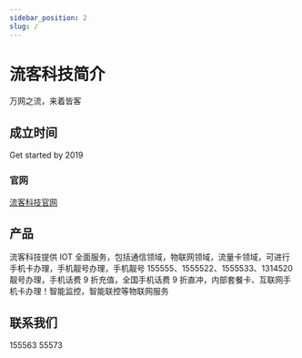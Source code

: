 ```yaml
---
sidebar_position: 2
slug: /
---
```


# 流客科技简介

万网之流，来着皆客

## 成立时间

Get started by 2019

### 官网

[流客科技官网](https://www.liuketh.cn)

## 产品

流客科技提供 IOT 全面服务，包括通信领域，物联网领域，流量卡领域，可进行手机卡办理，手机靓号办理，手机靓号 155555、1555522、1555533、1314520 靓号办理，手机话费 9 折充值，全国手机话费 9 折直冲，内部套餐卡、互联网手机卡办理！智能监控，智能联控等物联网服务

## 联系我们

155563 55573
